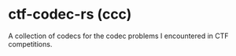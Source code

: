 # ctf-codec-rs (ccc)
A collection of codecs for the codec problems I encountered in CTF competitions.
